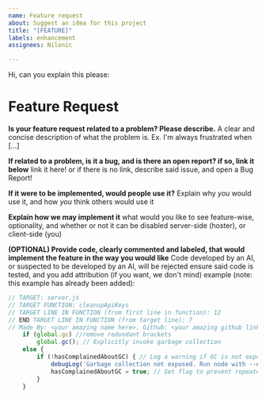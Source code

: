 ```yaml
---
name: Feature request
about: Suggest an idea for this project
title: "[FEATURE]"
labels: enhancement
assignees: Nilonic

---
```


Hi, can you explain this please:

# Feature Request
**Is your feature request related to a problem? Please describe.**
A clear and concise description of what the problem is. Ex. I'm always frustrated when [...]

**If related to a problem, is it a bug, and is there an open report? if so, link it below**
link it here! or if there is no link, describe said issue, and open a Bug Report!

**If it were to be implemented, would people use it?**
Explain why *you* would use it, and how *you* think others would use it

**Explain how we may implement it**
what would you like to see feature-wise, optionality, and whether or not it can be disabled server-side (hoster), or client-side (you)

**(OPTIONAL) Provide code, clearly commented and labeled, that would implement the feature in the way you would like**
Code developed by an AI, or suspected to be developed by an AI, will be rejected
ensure said code is tested, and you add attribution (if you want, we don't mind)
example (note: this example has already been added):
```js
// TARGET: server.js
// TARGET FUNCTION: cleanupApiKeys
// TARGET LINE IN FUNCTION (from first line in function): 12
// END TARGET LINE IN FUNCTION (from target line): 7
// Made By: <your amazing name here>. Github: <your amazing github link here> | <any aditional socials>
    if (global.gc) //remove redundant brackets
        global.gc(); // Explicitly invoke garbage collection
    else {
        if (!hasComplainedAboutGC) { // Log a warning if GC is not exposed
            debugLog('Garbage collection not exposed. Run node with --expose-gc.', "\x1b[33m");
            hasComplainedAboutGC = true; // Set flag to prevent repeated warnings
        }
    }
```
